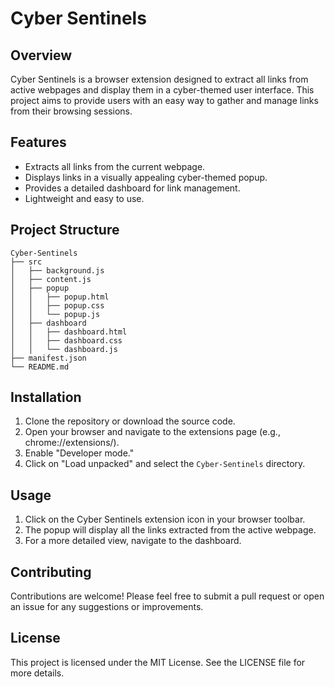 # Cyber Sentinels

## Overview
Cyber Sentinels is a browser extension designed to extract all links from active webpages and display them in a cyber-themed user interface. This project aims to provide users with an easy way to gather and manage links from their browsing sessions.

## Features
- Extracts all links from the current webpage.
- Displays links in a visually appealing cyber-themed popup.
- Provides a detailed dashboard for link management.
- Lightweight and easy to use.

## Project Structure
```
Cyber-Sentinels
├── src
│   ├── background.js
│   ├── content.js
│   ├── popup
│   │   ├── popup.html
│   │   ├── popup.css
│   │   └── popup.js
│   ├── dashboard
│   │   ├── dashboard.html
│   │   ├── dashboard.css
│   │   └── dashboard.js
├── manifest.json
└── README.md
```

## Installation
1. Clone the repository or download the source code.
2. Open your browser and navigate to the extensions page (e.g., chrome://extensions/).
3. Enable "Developer mode."
4. Click on "Load unpacked" and select the `Cyber-Sentinels` directory.

## Usage
1. Click on the Cyber Sentinels extension icon in your browser toolbar.
2. The popup will display all the links extracted from the active webpage.
3. For a more detailed view, navigate to the dashboard.

## Contributing
Contributions are welcome! Please feel free to submit a pull request or open an issue for any suggestions or improvements.

## License
This project is licensed under the MIT License. See the LICENSE file for more details.